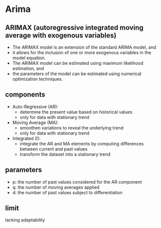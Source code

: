 # Arima

## ARIMAX (autoregressive integrated moving average with exogenous variables) 
- The ARIMAX model is an extension of the standard ARIMA model, and 
- it allows for the inclusion of one or more exogenous variables in the model equation. 
- The ARIMAX model can be estimated using maximum likelihood estimation, and 
- the parameters of the model can be estimated using numerical optimization techniques.

## components
- Auto-Regressive (AR):
  - determine the present value based on historical values
  - only for data with stationary trend
- Moving Average (MA):
  - smoothen variations to reveal the underlying trend
  - only for data with stationary trend
- Integrated (I):
  - integrate the AR and MA elements by computing differences between current and past values
  - transform the dataset into a stationary trend
 
## parameters
- p: the number of past values considered for the AR component
- q: the number of moving averages applied
- d: the number of past values subject to differentiation

## limit
lacking adaptability
